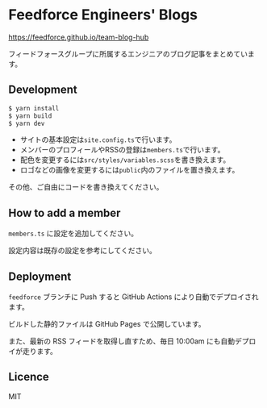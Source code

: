 # Feedforce Engineers' Blogs

https://feedforce.github.io/team-blog-hub

フィードフォースグループに所属するエンジニアのブログ記事をまとめています。

## Development

```bash
$ yarn install
$ yarn build
$ yarn dev
```

- サイトの基本設定は`site.config.ts`で行います。
- メンバーのプロフィールやRSSの登録は`members.ts`で行います。
- 配色を変更するには`src/styles/variables.scss`を書き換えます。
- ロゴなどの画像を変更するには`public`内のファイルを置き換えます。

その他、ご自由にコードを書き換えてください。

## How to add a member

`members.ts` に設定を追加してください。

設定内容は既存の設定を参考にしてください。

## Deployment

`feedforce` ブランチに Push すると GitHub Actions により自動でデプロイされます。

ビルドした静的ファイルは GitHub Pages で公開しています。

また、最新の RSS フィードを取得し直すため、毎日 10:00am にも自動デプロイが走ります。

## Licence

MIT
